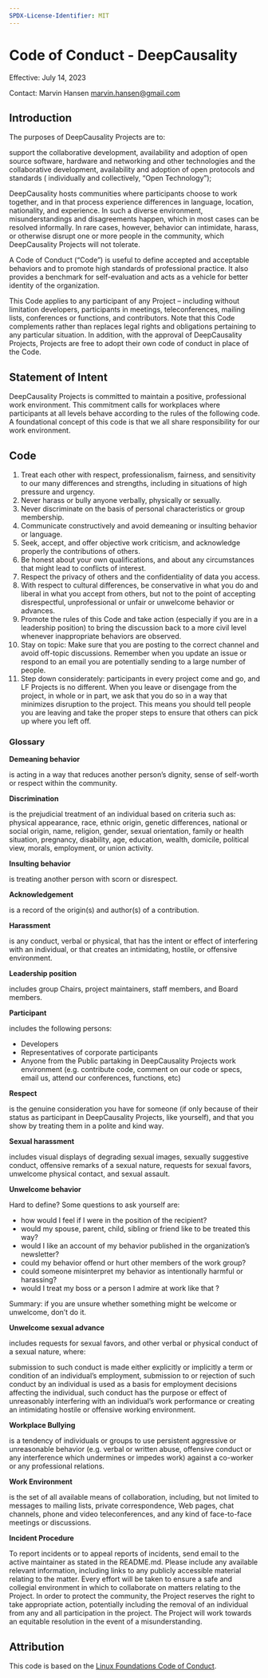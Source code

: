 ```yaml
---
SPDX-License-Identifier: MIT
---
```


# Code of Conduct - DeepCausality

Effective: July 14, 2023

Contact: Marvin Hansen <marvin.hansen@gmail.com>

## Introduction

The purposes of DeepCausality Projects are to:

support the collaborative development, availability and adoption of open source software, hardware and networking and
other technologies and the collaborative development, availability and adoption of open protocols and standards (
individually and collectively, “Open Technology”);

DeepCausality hosts communities where participants choose to work together, and in that process experience differences
in language, location, nationality, and experience. In such a diverse environment, misunderstandings and disagreements
happen, which in most cases can be resolved informally. In rare cases, however, behavior can intimidate, harass, or
otherwise disrupt one or more people in the community, which DeepCausality Projects will not tolerate.

A Code of Conduct (“Code”) is useful to define accepted and acceptable behaviors and to promote high standards of
professional practice. It also provides a benchmark for self-evaluation and acts as a vehicle for better identity of the
organization.

This Code applies to any participant of any Project – including without limitation developers, participants in meetings,
teleconferences, mailing lists, conferences or functions, and contributors. Note that this Code complements rather than
replaces legal rights and obligations pertaining to any particular situation. In addition, with the approval of
DeepCausality Projects, Projects are free to adopt their own code of conduct in place of the Code.

## Statement of Intent

DeepCausality Projects is committed to maintain a positive, professional work environment. This commitment calls for
workplaces where participants at all levels behave according to the rules of the following code. A foundational concept
of this code is that we all share responsibility for our work environment.

## Code

1. Treat each other with respect, professionalism, fairness, and sensitivity to our many differences and strengths,
   including in situations of high pressure and urgency.
2. Never harass or bully anyone verbally, physically or sexually.
3. Never discriminate on the basis of personal characteristics or group membership.
4. Communicate constructively and avoid demeaning or insulting behavior or language.
5. Seek, accept, and offer objective work criticism, and acknowledge properly the contributions of others.
6. Be honest about your own qualifications, and about any circumstances that might lead to conflicts of interest.
7. Respect the privacy of others and the confidentiality of data you access.
8. With respect to cultural differences, be conservative in what you do and liberal in what you accept from others, but
   not to the point of accepting disrespectful, unprofessional or unfair or unwelcome behavior or advances.
9. Promote the rules of this Code and take action (especially if you are in a leadership position) to bring the
   discussion back to a more civil level whenever inappropriate behaviors are observed.
10. Stay on topic: Make sure that you are posting to the correct channel and avoid off-topic discussions. Remember when
    you update an issue or respond to an email you are potentially sending to a large number of people.
11. Step down considerately: participants in every project come and go, and LF Projects is no different. When you leave
    or disengage from the project, in whole or in part, we ask that you do so in a way that minimizes disruption to the
    project. This means you should tell people you are leaving and take the proper steps to ensure that others can pick
    up where you left off.

### Glossary

**Demeaning behavior**

is acting in a way that reduces another person’s dignity, sense of self-worth or respect within the community.

**Discrimination**

is the prejudicial treatment of an individual based on criteria such as: physical appearance, race, ethnic origin,
genetic differences, national or social origin, name, religion, gender, sexual orientation, family or health situation,
pregnancy, disability, age, education, wealth, domicile, political view, morals, employment, or union activity.

**Insulting behavior**

is treating another person with scorn or disrespect.

**Acknowledgement**

is a record of the origin(s) and author(s) of a contribution.

**Harassment**

is any conduct, verbal or physical, that has the intent or effect of interfering with an individual, or that creates an
intimidating, hostile, or offensive environment.

**Leadership position**

includes group Chairs, project maintainers, staff members, and Board members.

**Participant**

includes the following persons:

* Developers
* Representatives of corporate participants
* Anyone from the Public partaking in DeepCausality Projects work environment (e.g. contribute code, comment on our code
  or specs, email us, attend our conferences, functions, etc)

**Respect**

is the genuine consideration you have for someone (if only because of their status as participant in DeepCausality Projects, like
yourself), and that you show by treating them in a polite and kind way.

**Sexual harassment**

includes visual displays of degrading sexual images, sexually suggestive conduct, offensive remarks of a sexual nature,
requests for sexual favors, unwelcome physical contact, and sexual assault.

**Unwelcome behavior**

Hard to define? Some questions to ask yourself are:

* how would I feel if I were in the position of the recipient?
* would my spouse, parent, child, sibling or friend like to be treated this way?
* would I like an account of my behavior published in the organization’s newsletter?
* could my behavior offend or hurt other members of the work group?
* could someone misinterpret my behavior as intentionally harmful or harassing?
* would I treat my boss or a person I admire at work like that ?

Summary: if you are unsure whether something might be welcome or unwelcome, don’t do it.

**Unwelcome sexual advance**

includes requests for sexual favors, and other verbal or physical conduct of a sexual nature, where:

submission to such conduct is made either explicitly or implicitly a term or condition of an individual’s employment,
submission to or rejection of such conduct by an individual is used as a basis for employment decisions affecting the
individual, such conduct has the purpose or effect of unreasonably interfering with an individual’s work performance or
creating an
intimidating hostile or offensive working environment.

**Workplace Bullying**

is a tendency of individuals or groups to use persistent aggressive or unreasonable behavior (e.g. verbal or written
abuse, offensive conduct or any interference which undermines or impedes work) against a co-worker or any professional
relations.

**Work Environment**

is the set of all available means of collaboration, including, but not limited to messages to mailing lists, private
correspondence, Web pages, chat channels, phone and video teleconferences, and any kind of face-to-face meetings or
discussions.

**Incident Procedure**

To report incidents or to appeal reports of incidents, send email to the active maintainer as stated in the README.md.
Please include any available relevant information, including links to any publicly accessible
material relating to the matter. Every effort will be taken to ensure a safe and collegial environment in which to
collaborate on matters relating to the Project. In order to protect the community, the Project reserves the right to
take appropriate action, potentially including the removal of an individual from any and all participation in the
project. The Project will work towards an equitable resolution in the event of a misunderstanding.

## Attribution

This code is based on the [Linux Foundations Code of Conduct](https://lfprojects.org/policies/code-of-conduct/). 